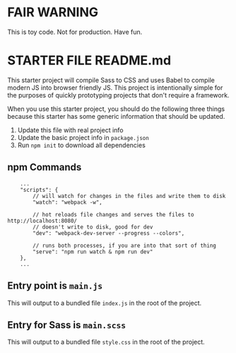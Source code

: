 # FAIR WARNING

This is toy code. Not for production. Have fun.


# STARTER FILE README.md

This starter project will compile Sass to CSS and uses Babel to compile modern JS into browser friendly JS. This project is intentionally simple for the purposes of quickly prototyping projects that don't require a framework.

When you use this starter project, you should do the following three things because this starter has some generic information that should be updated.

1. Update this file with real project info
2. Update the basic project info in `package.json`
3. Run `npm init` to download all dependencies


## npm Commands

```
    ...
    "scripts": {
        // will watch for changes in the files and write them to disk
        "watch": "webpack -w",

        // hot reloads file changes and serves the files to http://localhost:8080/
        // doesn't write to disk, good for dev
        "dev": "webpack-dev-server --progress --colors",

        // runs both processes, if you are into that sort of thing
        "serve": "npm run watch & npm run dev"
    },
    ...
```

## Entry point is `main.js`

This will output to a bundled file `index.js` in the root of the project.


## Entry for Sass is `main.scss`

This will output to a bundled file `style.css` in the root of the project.

